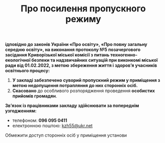﻿---
title: Про посилення пропускного режиму
---
**ідповідно до законів України «Про освіту», «Про повну загальну середню освіту», на виконання протоколу №5 позачергового засідання Криворізької міської комісії з питань техногенно-екологічної безпеки та надзвичайних ситуацій при виконкомі міської ради від 01.02.2022, з метою збереження життя і здоров’я учасників освітнього процесу:**

1. **У закладі забезпечено суворий пропускний режим у приміщення з метою недопущення потрапляння до них сторонніх осіб.**
2. **Скасовано** до особливого розпорядження проведення **особистих прийомів громадян**.

**Зв’язок із працівниками закладу здійснювати  за попереднім узгодженням:**

- телефоном: **096 095 0411**
- електронною поштою: [kzh55@ukr.net](mailto:kzh55@ukr.net)

Обмежити доступ сторонніх осіб у приміщення установи

